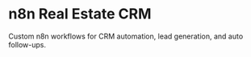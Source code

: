 # n8n Real Estate CRM
Custom n8n workflows for CRM automation, lead generation, and auto follow-ups.
